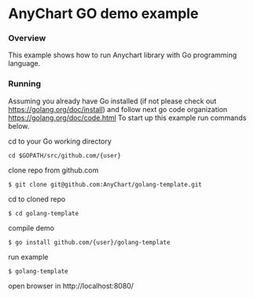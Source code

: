 # AnyChart GO demo example
### Overview

This example shows how to run Anychart library with Go programming language.

### Running
Assuming you already have Go installed (if not please check out https://golang.org/doc/install)
and follow next go code organization https://golang.org/doc/code.html
To start up this example run commands below.

cd to your Go working directory
```
cd $GOPATH/src/github.com/{user}
```

clone repo from github.com

```
$ git clone git@github.com:AnyChart/golang-template.git
```

cd to cloned repo
```
$ cd golang-template
```

compile demo
```
$ go install github.com/{user}/golang-template
```
run example

```
$ golang-template
```

open browser in http://localhost:8080/